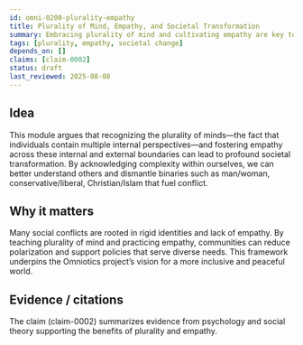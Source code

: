 ```yaml
---
id: omni-0200-plurality-empathy
title: Plurality of Mind, Empathy, and Societal Transformation
summary: Embracing plurality of mind and cultivating empathy are key to transforming societal structures and reducing violence.
tags: [plurality, empathy, societal change]
depends_on: []
claims: [claim-0002]
status: draft
last_reviewed: 2025-08-08
---
```


## Idea

This module argues that recognizing the plurality of minds—the fact that individuals contain multiple internal perspectives—and fostering empathy across these internal and external boundaries can lead to profound societal transformation. By acknowledging complexity within ourselves, we can better understand others and dismantle binaries such as man/woman, conservative/liberal, Christian/Islam that fuel conflict.

## Why it matters

Many social conflicts are rooted in rigid identities and lack of empathy. By teaching plurality of mind and practicing empathy, communities can reduce polarization and support policies that serve diverse needs. This framework underpins the Omniotics project’s vision for a more inclusive and peaceful world.

## Evidence / citations

The claim (claim-0002) summarizes evidence from psychology and social theory supporting the benefits of plurality and empathy.